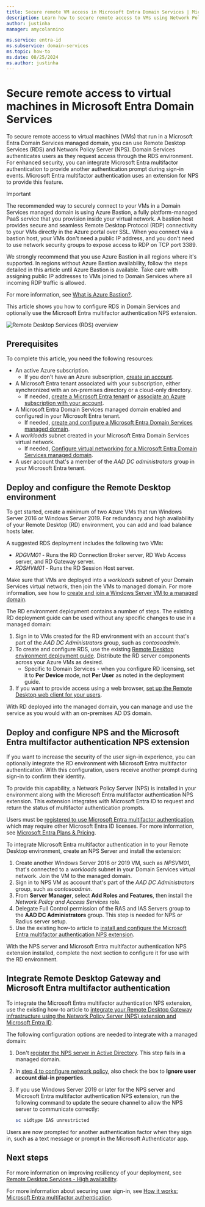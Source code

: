 ```yaml
---
title: Secure remote VM access in Microsoft Entra Domain Services | Microsoft Docs
description: Learn how to secure remote access to VMs using Network Policy Server (NPS) and Microsoft Entra multifactor authentication with a Remote Desktop Services deployment in a Microsoft Entra Domain Services managed domain.
author: justinha
manager: amycolannino

ms.service: entra-id
ms.subservice: domain-services
ms.topic: how-to
ms.date: 08/25/2024
ms.author: justinha
---
```

# Secure remote access to virtual machines in Microsoft Entra Domain Services

To secure remote access to virtual machines (VMs) that run in a Microsoft Entra Domain Services managed domain, you can use Remote Desktop Services (RDS) and Network Policy Server (NPS). Domain Services authenticates users as they request access through the RDS environment. For enhanced security, you can integrate Microsoft Entra multifactor authentication to provide another authentication prompt during sign-in events. Microsoft Entra multifactor authentication uses an extension for NPS to provide this feature.

> [!IMPORTANT]
> The recommended way to securely connect to your VMs in a Domain Services managed domain is using Azure Bastion, a fully platform-managed PaaS service that you provision inside your virtual network. A bastion host provides secure and seamless Remote Desktop Protocol (RDP) connectivity to your VMs directly in the Azure portal over SSL. When you connect via a bastion host, your VMs don't need a public IP address, and you don't need to use network security groups to expose access to RDP on TCP port 3389.
>
> We strongly recommend that you use Azure Bastion in all regions where it's supported. In regions without Azure Bastion availability, follow the steps detailed in this article until Azure Bastion is available. Take care with assigning public IP addresses to VMs joined to Domain Services where all incoming RDP traffic is allowed.
>
> For more information, see [What is Azure Bastion?][bastion-overview].

This article shows you how to configure RDS in Domain Services and optionally use the Microsoft Entra multifactor authentication NPS extension.

![Remote Desktop Services (RDS) overview](./media/enable-network-policy-server/remote-desktop-services-overview.png)

## Prerequisites

To complete this article, you need the following resources:

* An active Azure subscription.
    * If you don't have an Azure subscription, [create an account](https://azure.microsoft.com/free/?WT.mc_id=A261C142F).
* A Microsoft Entra tenant associated with your subscription, either synchronized with an on-premises directory or a cloud-only directory.
    * If needed, [create a Microsoft Entra tenant][create-azure-ad-tenant] or [associate an Azure subscription with your account][associate-azure-ad-tenant].
* A Microsoft Entra Domain Services managed domain enabled and configured in your Microsoft Entra tenant.
    * If needed, [create and configure a Microsoft Entra Domain Services managed domain][create-azure-ad-ds-instance].
* A *workloads* subnet created in your Microsoft Entra Domain Services virtual network.
    * If needed, [Configure virtual networking for a Microsoft Entra Domain Services managed domain][configure-azureadds-vnet].
* A user account that's a member of the *AAD DC administrators* group in your Microsoft Entra tenant.

## Deploy and configure the Remote Desktop environment

To get started, create a minimum of two Azure VMs that run Windows Server 2016 or Windows Server 2019. For redundancy and high availability of your Remote Desktop (RD) environment, you can add and load balance hosts later.

A suggested RDS deployment includes the following two VMs:

* *RDGVM01* - Runs the RD Connection Broker server, RD Web Access server, and RD Gateway server.
* *RDSHVM01* - Runs the RD Session Host server.

Make sure that VMs are deployed into a *workloads* subnet of your Domain Services virtual network, then join the VMs to managed domain. For more information, see how to [create and join a Windows Server VM to a managed domain][tutorial-create-join-vm].

The RD environment deployment contains a number of steps. The existing RD deployment guide can be used without any specific changes to use in a managed domain:

1. Sign in to VMs created for the RD environment with an account that's part of the *AAD DC Administrators* group, such as *contosoadmin*.
1. To create and configure RDS, use the existing [Remote Desktop environment deployment guide][deploy-remote-desktop]. Distribute the RD server components across your Azure VMs as desired.
    * Specific to Domain Services - when you configure RD licensing, set it to **Per Device** mode, not **Per User** as noted in the deployment guide.
1. If you want to provide access using a web browser, [set up the Remote Desktop web client for your users][rd-web-client].

With RD deployed into the managed domain, you can manage and use the service as you would with an on-premises AD DS domain.

<a name='deploy-and-configure-nps-and-the-azure-ad-mfa-nps-extension'></a>

## Deploy and configure NPS and the Microsoft Entra multifactor authentication NPS extension

If you want to increase the security of the user sign-in experience, you can optionally integrate the RD environment with Microsoft Entra multifactor authentication. With this configuration, users receive another prompt during sign-in to confirm their identity.

To provide this capability, a Network Policy Server (NPS) is installed in your environment along with the Microsoft Entra multifactor authentication NPS extension. This extension integrates with Microsoft Entra ID to request and return the status of multifactor authentication prompts.

Users must be [registered to use Microsoft Entra multifactor authentication][user-mfa-registration], which may require other Microsoft Entra ID licenses. For more information, see [Microsoft Entra Plans & Pricing](https://www.microsoft.com/security/business/microsoft-entra-pricing).

To integrate Microsoft Entra multifactor authentication in to your Remote Desktop environment, create an NPS Server and install the extension:

1. Create another Windows Server 2016 or 2019 VM, such as *NPSVM01*, that's connected to a *workloads* subnet in your Domain Services virtual network. Join the VM to the managed domain.
1. Sign in to NPS VM as account that's part of the *AAD DC Administrators* group, such as *contosoadmin*.
1. From **Server Manager**, select **Add Roles and Features**, then install the *Network Policy and Access Services* role.
1. Delegate Full Control permission of the RAS and IAS Servers group to the **AAD DC Administrators** group. This step is needed for NPS or Radius server setup.
1. Use the existing how-to article to [install and configure the Microsoft Entra multifactor authentication NPS extension][nps-extension].

With the NPS server and Microsoft Entra multifactor authentication NPS extension installed, complete the next section to configure it for use with the RD environment.

<a name='integrate-remote-desktop-gateway-and-azure-ad-multi-factor-authentication'></a>

## Integrate Remote Desktop Gateway and Microsoft Entra multifactor authentication

To integrate the Microsoft Entra multifactor authentication NPS extension, use the existing how-to article to [integrate your Remote Desktop Gateway infrastructure using the Network Policy Server (NPS) extension and Microsoft Entra ID][azure-mfa-nps-integration].

The following configuration options are needed to integrate with a managed domain:

1. Don't [register the NPS server in Active Directory][register-nps-ad]. This step fails in a managed domain.
1. In [step 4 to configure network policy][create-nps-policy], also check the box to **Ignore user account dial-in properties**.
1. If you use Windows Server 2019 or later for the NPS server and Microsoft Entra multifactor authentication NPS extension, run the following command to update the secure channel to allow the NPS server to communicate correctly:

    ```powershell
    sc sidtype IAS unrestricted
    ```

Users are now prompted for another authentication factor when they sign in, such as a text message or prompt in the Microsoft Authenticator app.

## Next steps

For more information on improving resiliency of your deployment, see [Remote Desktop Services - High availability][rds-high-availability].

For more information about securing user sign-in, see [How it works: Microsoft Entra multifactor authentication][concepts-mfa].

<!-- INTERNAL LINKS -->
[bastion-overview]: /azure/bastion/bastion-overview
[create-azure-ad-tenant]: /azure/active-directory/fundamentals/sign-up-organization
[associate-azure-ad-tenant]: /azure/active-directory/fundamentals/how-subscriptions-associated-directory
[create-azure-ad-ds-instance]: tutorial-create-instance.md
[configure-azureadds-vnet]: tutorial-configure-networking.md
[tutorial-create-join-vm]: join-windows-vm.md
[user-mfa-registration]: /azure/active-directory/authentication/howto-mfa-nps-extension#register-users-for-mfa
[nps-extension]: /azure/active-directory/authentication/howto-mfa-nps-extension
[azure-mfa-nps-integration]: /azure/active-directory/authentication/howto-mfa-nps-extension-rdg
[register-nps-ad]:/azure/active-directory/authentication/howto-mfa-nps-extension-rdg#register-server-in-active-directory
[create-nps-policy]: /azure/active-directory/authentication/howto-mfa-nps-extension-rdg#configure-network-policy
[concepts-mfa]: /azure/active-directory/authentication/concept-mfa-howitworks

<!-- EXTERNAL LINKS -->
[deploy-remote-desktop]: /windows-server/remote/remote-desktop-services/rds-deploy-infrastructure
[rd-web-client]: /windows-server/remote/remote-desktop-services/clients/remote-desktop-web-client-admin
[rds-high-availability]: /windows-server/remote/remote-desktop-services/rds-plan-high-availability
